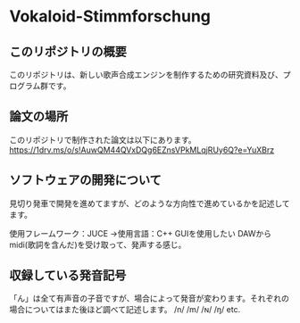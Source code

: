 # Vokaloid-Stimmforschung
## このリポジトリの概要
このリポジトリは、新しい歌声合成エンジンを制作するための研究資料及び、プログラム群です。

## 論文の場所
このリポジトリで制作された論文は以下にあります。
https://1drv.ms/o/s!AuwQM44QVxDQg6EZnsVPkMLqjRUy6Q?e=YuXBrz

## ソフトウェアの開発について
見切り発車で開発を進めてますが、どのような方向性で進めているかを記述してます。

使用フレームワーク：JUCE
→使用言語：C++
GUIを使用したい
DAWからmidi(歌詞を含んだ)を受け取って、発声する感じ。

## 収録している発音記号
「ん」は全て有声音の子音ですが、場合によって発音が変わります。それぞれの場合についてはまた後ほど調べて記述します。
/n/ /m/ /ɴ/ /ŋ/ etc.